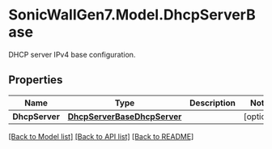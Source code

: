 # SonicWallGen7.Model.DhcpServerBase
DHCP server IPv4 base configuration.

## Properties

Name | Type | Description | Notes
------------ | ------------- | ------------- | -------------
**DhcpServer** | [**DhcpServerBaseDhcpServer**](DhcpServerBaseDhcpServer.md) |  | [optional] 

[[Back to Model list]](../README.md#documentation-for-models) [[Back to API list]](../README.md#documentation-for-api-endpoints) [[Back to README]](../README.md)

